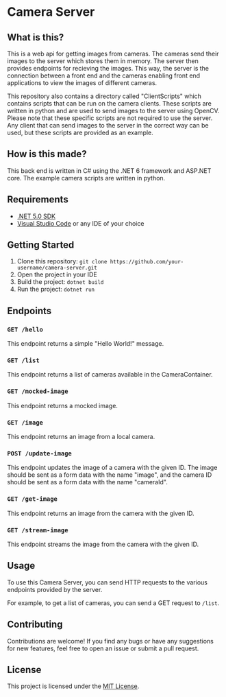 # Camera Server
## What is this?
This is a web api for getting images from cameras. The cameras send their images to the server which stores them in memory. The server then provides endpoints for recieving the images. This way, the server is the connection between a front end and the cameras enabling front end applications to view the images of different cameras.

This repository also contains a directory called "ClientScripts" which contains scripts that can be run on the camera clients. These scripts are written in python and are used to send images to the server using OpenCV. Please note that these specific scripts are not required to use the server. Any client that can send images to the server in the correct way can be used, but these scripts are provided as an example.

## How is this made?
This back end is written in C# using the .NET 6 framework and ASP.NET core. The example camera scripts are written in python.

## Requirements

- [.NET 5.0 SDK](https://dotnet.microsoft.com/download/dotnet/5.0)
- [Visual Studio Code](https://code.visualstudio.com/) or any IDE of your choice

## Getting Started

1. Clone this repository: `git clone https://github.com/your-username/camera-server.git`
2. Open the project in your IDE
3. Build the project: `dotnet build`
4. Run the project: `dotnet run`

## Endpoints

### `GET /hello`

This endpoint returns a simple "Hello World!" message.

### `GET /list`

This endpoint returns a list of cameras available in the CameraContainer.

### `GET /mocked-image`

This endpoint returns a mocked image.

### `GET /image`

This endpoint returns an image from a local camera.

### `POST /update-image`

This endpoint updates the image of a camera with the given ID. The image should be sent as a form data with the name "image", and the camera ID should be sent as a form data with the name "cameraId".

### `GET /get-image`

This endpoint returns an image from the camera with the given ID.

### `GET /stream-image`

This endpoint streams the image from the camera with the given ID.

## Usage

To use this Camera Server, you can send HTTP requests to the various endpoints provided by the server.

For example, to get a list of cameras, you can send a GET request to `/list`.

## Contributing

Contributions are welcome! If you find any bugs or have any suggestions for new features, feel free to open an issue or submit a pull request.

## License

This project is licensed under the [MIT License](https://opensource.org/licenses/MIT).
